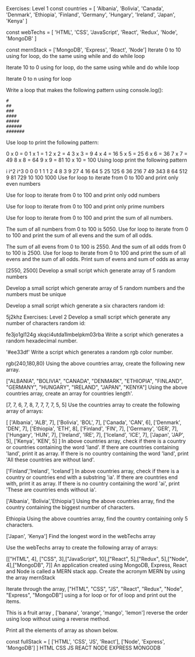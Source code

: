 Exercises: Level 1
const countries = [
  'Albania',
  'Bolivia',
  'Canada',
  'Denmark',
  'Ethiopia',
  'Finland',
  'Germany',
  'Hungary',
  'Ireland',
  'Japan',
  'Kenya'
]

const webTechs = [
  'HTML',
  'CSS',
  'JavaScript',
  'React',
  'Redux',
  'Node',
  'MongoDB'
]

const mernStack = ['MongoDB', 'Express', 'React', 'Node']
Iterate 0 to 10 using for loop, do the same using while and do while loop

Iterate 10 to 0 using for loop, do the same using while and do while loop

Iterate 0 to n using for loop

Write a loop that makes the following pattern using console.log():

    #
    ##
    ###
    ####
    #####
    ######
    #######
Use loop to print the following pattern:

0 x 0 = 0
1 x 1 = 1
2 x 2 = 4
3 x 3 = 9
4 x 4 = 16
5 x 5 = 25
6 x 6 = 36
7 x 7 = 49
8 x 8 = 64
9 x 9 = 81
10 x 10 = 100
Using loop print the following pattern

 i    i^2   i^3
 0    0     0
 1    1     1
 2    4     8
 3    9     27
 4    16    64
 5    25    125
 6    36    216
 7    49    343
 8    64    512
 9    81    729
 10   100   1000
Use for loop to iterate from 0 to 100 and print only even numbers

Use for loop to iterate from 0 to 100 and print only odd numbers

Use for loop to iterate from 0 to 100 and print only prime numbers

Use for loop to iterate from 0 to 100 and print the sum of all numbers.

The sum of all numbers from 0 to 100 is 5050.
Use for loop to iterate from 0 to 100 and print the sum of all evens and the sum of all odds.

The sum of all evens from 0 to 100 is 2550. And the sum of all odds from 0 to 100 is 2500.
Use for loop to iterate from 0 to 100 and print the sum of all evens and the sum of all odds. Print sum of evens and sum of odds as array

  [2550, 2500]
Develop a small script which generate array of 5 random numbers

Develop a small script which generate array of 5 random numbers and the numbers must be unique

Develop a small script which generate a six characters random id:

5j2khz
Exercises: Level 2
Develop a small script which generate any number of characters random id:

  fe3jo1gl124g
  xkqci4utda1lmbelpkm03rba
Write a script which generates a random hexadecimal number.

'#ee33df'
Write a script which generates a random rgb color number.

rgb(240,180,80)
Using the above countries array, create the following new array.

["ALBANIA", "BOLIVIA", "CANADA", "DENMARK", "ETHIOPIA", "FINLAND", "GERMANY", "HUNGARY", "IRELAND", "JAPAN", "KENYA"]
Using the above countries array, create an array for countries length'.

[7, 7, 6, 7, 8, 7, 7, 7, 7, 5, 5]
Use the countries array to create the following array of arrays:

  [
  ['Albania', 'ALB', 7],
  ['Bolivia', 'BOL', 7],
  ['Canada', 'CAN', 6],
  ['Denmark', 'DEN', 7],
  ['Ethiopia', 'ETH', 8],
  ['Finland', 'FIN', 7],
  ['Germany', 'GER', 7],
  ['Hungary', 'HUN', 7],
  ['Ireland', 'IRE', 7],
  ['Iceland', 'ICE', 7],
  ['Japan', 'JAP', 5],
  ['Kenya', 'KEN', 5]
]
In above countries array, check if there is a country or countries containing the word 'land'. If there are countries containing 'land', print it as array. If there is no country containing the word 'land', print 'All these countries are without land'.

['Finland','Ireland', 'Iceland']
In above countries array, check if there is a country or countries end with a substring 'ia'. If there are countries end with, print it as array. If there is no country containing the word 'ai', print 'These are countries ends without ia'.

['Albania', 'Bolivia','Ethiopia']
Using the above countries array, find the country containing the biggest number of characters.

Ethiopia
Using the above countries array, find the country containing only 5 characters.

['Japan', 'Kenya']
Find the longest word in the webTechs array

Use the webTechs array to create the following array of arrays:

[["HTML", 4], ["CSS", 3],["JavaScript", 10],["React", 5],["Redux", 5],["Node", 4],["MongoDB", 7]]
An application created using MongoDB, Express, React and Node is called a MERN stack app. Create the acronym MERN by using the array mernStack

Iterate through the array, ["HTML", "CSS", "JS", "React", "Redux", "Node", "Express", "MongoDB"] using a for loop or for of loop and print out the items.

This is a fruit array , ['banana', 'orange', 'mango', 'lemon'] reverse the order using loop without using a reverse method.

Print all the elements of array as shown below.

  const fullStack = [
    ['HTML', 'CSS', 'JS', 'React'],
    ['Node', 'Express', 'MongoDB']
  ]
  HTML
  CSS
  JS
  REACT
  NODE
  EXPRESS
  MONGODB

